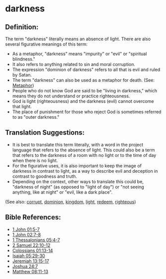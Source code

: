 # darkness #

## Definition: ##

The term "darkness" literally means an absence of light. There are also several figurative meanings of this term:

* As a metaphor, "darkness" means "impurity" or "evil" or "spiritual blindness."
* It also refers to anything related to sin and moral corruption.
* The expression "dominion of darkness" refers to all that is evil and ruled by Satan.
* The term "darkness" can also be used as a metaphor for death. (See: [Metaphor](en/ta-vol1/translate/man/figs-metaphor))
* People who do not know God are said to be "living in darkness," which means they do not understand or practice righteousness.
* God is light (righteousness) and the darkness (evil) cannot overcome that light.
* The place of punishment for those who reject God is sometimes referred to as "outer darkness."

## Translation Suggestions: ##

* It is best to translate this term literally, with a word in the project language that refers to the absence of light. This could also be a term that refers to the darkness of a room with no light or to the time of day when there is no light.
* For the figurative uses, it is also important to keep the image of darkness in contrast to light, as a way to describe evil and deception in contrast to goodness and truth.
* Depending on the context, other ways to translate this could be, "darkness of night" (as opposed to "light of day") or "not seeing anything, like at night" or "evil, like a dark place".

(See also: [corrupt](../kt/corrupt.md), [dominion](../kt/dominion.md), [kingdom](../other/kingdom.md), [light](../kt/light.md), [redeem](../kt/redeem.md), [righteous](../kt/righteous.md))

## Bible References: ##

* [1 John 01:5-7](en/tn/1jn/help/01/05)
* [1 John 02:7-8](en/tn/1jn/help/02/07)
* [1 Thessalonians 05:4-7](en/tn/1th/help/05/04)
* [2 Samuel 22:10-12](en/tn/2sa/help/22/10)
* [Colossians 01:13-14](en/tn/col/help/01/13)
* [Isaiah 05:29-30](en/tn/isa/help/05/29)
* [Jeremiah 13:15-17](en/tn/jer/help/13/15)
* [Joshua 24:7](en/tn/jos/help/24/07)
* [Matthew 08:11-13](en/tn/mat/help/08/11)